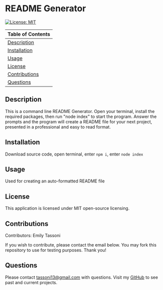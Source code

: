 # README Generator
  [![License: MIT](https://img.shields.io/badge/License-MIT-yellow.svg)](https://opensource.org/licenses/MIT)

  Table of Contents |
  ----------------- |
  [Description](#description) |
  [Installation](#installation) |
  [Usage](#usage) |
  [License](#license) |
  [Contributions](#contributions) |
  [Questions](#questions) |

  ## Description
  This is a command line README Generator. Open your terminal, install the required packages, then run "node index" to start the program. Answer the prompts and the program will create a README file for your next project, presented in a professional and easy to read format. 

  ## Installation
  Download source code, open terminal, enter ``` npm i ```, enter ``` node index ```

  ## Usage
  Used for creating an auto-formatted README file

  ## License 
  This application is licensed under MIT open-source licensing.

  ## Contributions
  Contributors: Emily Tassoni

  If you wish to contribute, please contact the email below. You may fork this repository to use for testing purposes. Thank you!

  ## Questions
   Please contact [tassoni13@gmail.com](mailto:tassoni13@gmail.com) with questions. 
   Visit my [GitHub](https://github.com/tassoni13) to see past and current projects.
